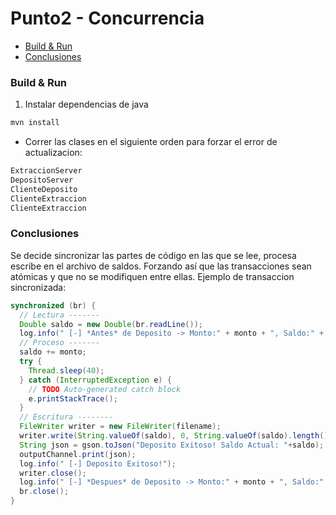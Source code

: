 # Punto2 - Concurrencia

- [Build & Run](#Build-&-Run)
- [Conclusiones](#Conclusiones)

### Build & Run

1. Instalar dependencias de java
```sh
mvn install
```

- Correr las clases en el siguiente orden para forzar el error de actualizacion:
```sh
ExtraccionServer
DepositoServer
ClienteDeposito
ClienteExtraccion
ClienteExtraccion
```

### Conclusiones

Se decide sincronizar las partes de código en las que se lee, procesa escribe en el archivo de saldos. Forzando así que las transacciones sean atómicas y que no se modifiquen entre ellas. Ejemplo de transaccion sincronizada:

```java
synchronized (br) {
  // Lectura -------
  Double saldo = new Double(br.readLine());
  log.info(" [-] *Antes* de Deposito -> Monto:" + monto + ", Saldo:" + saldo);
  // Proceso -------
  saldo += monto;
  try {
    Thread.sleep(40);
  } catch (InterruptedException e) {
    // TODO Auto-generated catch block
    e.printStackTrace();
  }
  // Escritura --------
  FileWriter writer = new FileWriter(filename);
  writer.write(String.valueOf(saldo), 0, String.valueOf(saldo).length());
  String json = gson.toJson("Deposito Exitoso! Saldo Actual: "+saldo);
  outputChannel.print(json);
  log.info(" [-] Deposito Exitoso!");
  writer.close();
  log.info(" [-] *Despues* de Deposito -> Monto:" + monto + ", Saldo:" + saldo);
  br.close();
}
```
